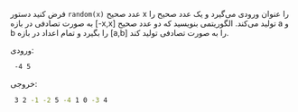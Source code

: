 فرض كنيد دستور `random(x)` عدد صحيح x را عنوان ورودی می‌گيرد و يک عدد صحيح را به صورت تصادفی در بازه [-x,x] توليد می‌كند. الگوريتمی بنويسيد كه دو عدد صحيح a و b را بگيرد و تمام اعداد در بازه [a,b] را به صورت تصادفی توليد كند.

ورودی:

```sh
 -4 5
```

خروجی:

```sh
 3 2 -1 -2 5 -4 1 0 -3 4
```


